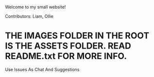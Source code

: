Welcome to my small website!

Contributors: Liam, Ollie

# THE IMAGES FOLDER IN THE ROOT IS THE ASSETS FOLDER. READ README.txt FOR MORE INFO.

Use Issues As Chat And Suggestions
